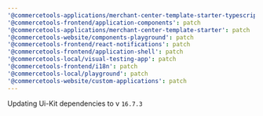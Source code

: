 ```yaml
---
'@commercetools-applications/merchant-center-template-starter-typescript': patch
'@commercetools-frontend/application-components': patch
'@commercetools-applications/merchant-center-template-starter': patch
'@commercetools-website/components-playground': patch
'@commercetools-frontend/react-notifications': patch
'@commercetools-frontend/application-shell': patch
'@commercetools-local/visual-testing-app': patch
'@commercetools-frontend/i18n': patch
'@commercetools-local/playground': patch
'@commercetools-website/custom-applications': patch
---
```


Updating Ui-Kit dependencies to v `16.7.3`
